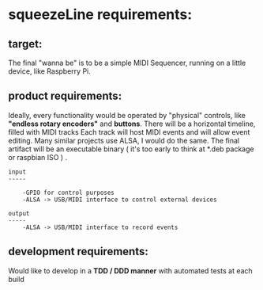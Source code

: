 

# squeezeLine requirements:



## target:

The final "wanna be" is to be a simple MIDI Sequencer, running on a little device, like Raspberry Pi.


## product requirements:

Ideally, every functionality would be operated by "physical" controls, like **"endless rotary encoders"** and **buttons**.
There will be a horizontal timeline, filled with MIDI tracks
Each track will host MIDI events and will allow event editing.
Many similar projects use ALSA, I would do the same.
The final artifact will be an executable binary
        ( it's too early to think at *.deb package or raspbian ISO ) .

    input
    -----

        -GPIO for control purposes
        -ALSA -> USB/MIDI interface to control external devices
        
    output
    -----
        -ALSA -> USB/MIDI interface to record events



## development requirements:

Would like to develop in a **TDD / DDD manner**
with automated tests at each build

